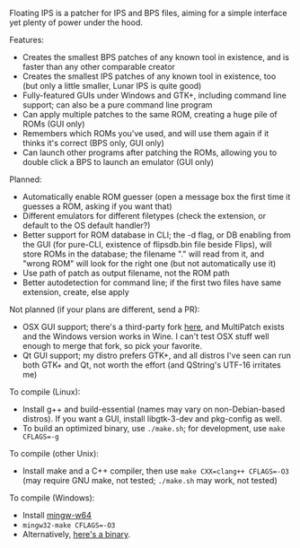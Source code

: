 Floating IPS is a patcher for IPS and BPS files, aiming for a simple interface yet plenty of power under the hood.

Features:
- Creates the smallest BPS patches of any known tool in existence, and is faster than any other comparable creator
- Creates the smallest IPS patches of any known tool in existence, too (but only a little smaller, Lunar IPS is quite good)
- Fully-featured GUIs under Windows and GTK+, including command line support; can also be a pure command line program
- Can apply multiple patches to the same ROM, creating a huge pile of ROMs (GUI only)
- Remembers which ROMs you've used, and will use them again if it thinks it's correct (BPS only, GUI only)
- Can launch other programs after patching the ROMs, allowing you to double click a BPS to launch an emulator (GUI only)

Planned:
- Automatically enable ROM guesser (open a message box the first time it guesses a ROM, asking if you want that)
- Different emulators for different filetypes (check the extension, or default to the OS default handler?)
- Better support for ROM database in CLI; the -d flag, or DB enabling from the GUI (for pure-CLI, existence of flipsdb.bin file beside Flips), will store ROMs in the database; the filename "." will read from it, and "wrong ROM" will look for the right one (but not automatically use it)
- Use path of patch as output filename, not the ROM path
- Better autodetection for command line; if the first two files have same extension, create, else apply

Not planned (if your plans are different, send a PR):
- OSX GUI support; there's a third-party fork [here](https://github.com/covarianttensor/QtFloatingIPS), and MultiPatch exists and the Windows version works in Wine. I can't test OSX stuff well enough to merge that fork, so pick your favorite.
- Qt GUI support; my distro prefers GTK+, and all distros I've seen can run both GTK+ and Qt, not worth the effort (and QString's UTF-16 irritates me)

To compile (Linux):
- Install g++ and build-essential (names may vary on non-Debian-based distros). If you want a GUI, install libgtk-3-dev and pkg-config as well.
- To build an optimized binary, use `./make.sh`; for development, use `make CFLAGS=-g`

To compile (other Unix):
- Install make and a C++ compiler, then use `make CXX=clang++ CFLAGS=-O3` (may require GNU make, not tested; `./make.sh` may work, not tested)

To compile (Windows):
- Install [mingw-w64](https://sourceforge.net/projects/mingw-w64/files/Toolchains%20targetting%20Win64/Personal%20Builds/mingw-builds/7.2.0/threads-win32/seh/)
- `mingw32-make CFLAGS=-O3`
- Alternatively, [here's a binary](https://www.smwcentral.net/?p=section&a=details&id=11474).
